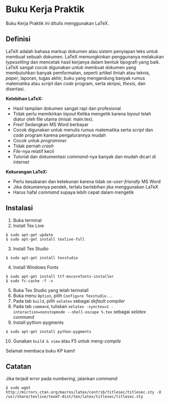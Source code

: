 # Buku Kerja Praktik
Buku Kerja Praktik ini ditulis menggunakan LaTeX.

## Definisi
LaTeX adalah bahasa markup dokumen atau sistem penyiapan teks untuk membuat sebuah dokumen. LaTeX memungkinkan penggunanya melakukan *typesetting* dan mencetak hasil kerjanya dalam bentuk tipografi yang baik. LaTeX sangat cocok digunakan untuk membuat dokumen yang membutuhkan banyak pemformatan, seperti artikel ilmiah atau teknis, *paper*, laporan, tugas akhir, buku yang mengandung banyak rumus matematika atau *script* dan *code* program, serta skripsi, *thesis*, dan disertasi.

**Kelebihan LaTeX:**
* Hasil tampilan dokumen sangat rapi dan profesional
* Tidak perlu memikirkan *layout* Ketika mengetik karena *layout* telah diatur oleh file utama (misal: main.tex).
* *Free*! Sedangkan MS Word berbayar
* Cocok digunakan untuk menulis rumus matematika serta *script* dan *code* program karena pengaturannya mudah
* Cocok untuk *programmer*
* Tidak pernah *crash*
* *File*-nya relatif kecil
* Tutorial dan dokumentasi *command*-nya banyak dan mudah dicari di internet

**Kekurangan LaTeX:**
* Perlu kesabaran dan ketekunan karena tidak se-*user-friendly* MS Word
* Jika dokumennya pendek, terlalu berlebihan jika menggunakan LaTeX 
* Harus hafal *command* supaya lebih cepat dalam mengetik

## Instalasi
1. Buka terminal
2. Install Tex Live
```
$ sudo apt-get update
$ sudo apt-get install texlive-full
```
3. Install Tex Studio
```
$ sudo apt-get install texstudio
```
4. Install Windows Fonts
```
$ sudo apt-get install ttf-mscorefonts-installer
$ sudo fc-cache -f -v
```
5. Buka Tex Studio yang telah terinstall
6. Buka menu `Option`, pilih `Configure Texstudio...`
7. Pada tab `build`, pilih `xelatex` sebagai *default compiler*
8. Pada tab `command`, tuliskan `xelatex -synctex=1 -interaction=nonstopmode --shell-escape %.tex` sebagai *xelatex command*
9. Install python-pygments
```
$ sudo apt-get install python-pygments
```
10. Gunakan `build & view` atau F5 untuk meng-*compile*

Selamat membaca buku KP kami!

## Catatan
Jika terjadi error pada *numbering*, jalankan *command*:
```
$ sudo wget http://mirrors.ctan.org/macros/latex/contrib/titlesec/titlesec.sty -O /usr/share/texlive/texmf-dist/tex/latex/titlesec/titlesec.sty
```
